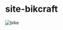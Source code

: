 # site-bikcraft
![bike](https://user-images.githubusercontent.com/116305443/200081629-2ae94398-55c6-4902-9425-cef5c4ce1d2f.png)
